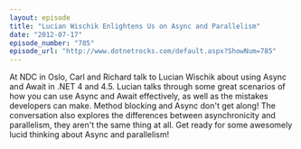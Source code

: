 ```yaml
---
layout: episode
title: "Lucian Wischik Enlightens Us on Async and Parallelism"
date: "2012-07-17"
episode_number: "785"
episode_url: "http://www.dotnetrocks.com/default.aspx?ShowNum=785"
---
```


At NDC in Oslo, Carl and Richard talk to Lucian Wischik about using Async and Await in .NET 4 and 4.5. Lucian talks through some great scenarios of how you can use Async and Await effectively, as well as the mistakes developers can make. Method blocking and Async don't get along! The conversation also explores the differences between asynchronicity and parallelism, they aren't the same thing at all. Get ready for some awesomely lucid thinking about Async and parallelism!
